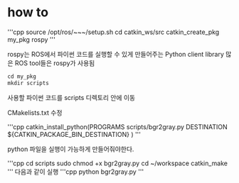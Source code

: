 # how to

'''cpp
source /opt/ros/~~~/setup.sh
cd catkin_ws/src
catkin_create_pkg my_pkg rospy
'''

rospy는 ROS에서 파이썬 코드를 실행할 수 있게 만들어주는 Python client library
많은 ROS tool들은 rospy가 사용됨

```cpp
cd my_pkg
mkdir scripts
```

사용할 파이썬 코드를 scripts 디렉토리 안에 이동

CMakelists.txt 수정

'''cpp
catkin_install_python(PROGRAMS
  scripts/bgr2gray.py
  DESTINATION ${CATKIN_PACKAGE_BIN_DESTINATION}
)
'''

python 파일을 실행이 가능하게 만들어줘야한다.

'''cpp
cd scripts
sudo chmod +x bgr2gray.py
cd ~/workspace
catkin_make
'''
다음과 같이 실행
'''cpp
python bgr2gray.py
'''
